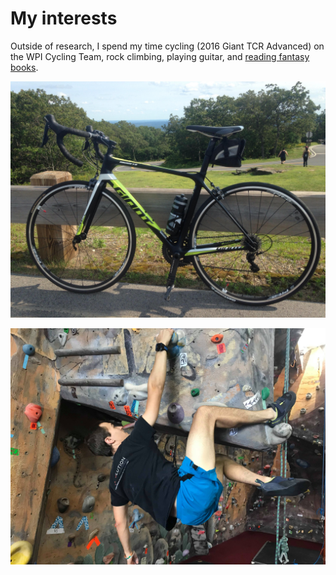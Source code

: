 # My interests

Outside of research, I spend my time cycling (2016 Giant TCR Advanced) on the WPI Cycling Team, rock climbing, playing guitar, and [reading fantasy books](https://www.goodreads.com/user/show/59979444-tom-hartvigsen).

![bike](../images/bike.jpg)

![climbing](../images/climbing2.jpg)
